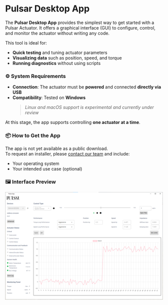 # Pulsar Desktop App

The **Pulsar Desktop App** provides the simplest way to get started with a Pulsar Actuator. It offers a graphical interface (GUI) to configure, control, and monitor the actuator without writing any code.

This tool is ideal for:
- **Quick testing** and tuning actuator parameters
- **Visualizing data** such as position, speed, and torque
- **Running diagnostics** without using scripts

### ⚙️ System Requirements

- **Connection**: The actuator must be **powered** and connected **directly via USB**
- **Compatibility**: Tested on **Windows**  
  > _Linux and macOS support is experimental and currently under review_

At this stage, the app supports controlling **one actuator at a time**.

### 📦 How to Get the App

The app is not yet available as a public download.  
To request an installer, please [contact our team](support.md) and include:
- Your operating system
- Your intended use case (optional)

### 🖼 Interface Preview

![Pulsar Desktop GUI](assets/images/GUI_01.png)

